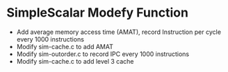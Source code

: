 # SimpleScalar Modefy Function
* Add average memory access time (AMAT), record Instruction per cycle every 1000 instructions  
* Modify sim-cache.c to add AMAT  
* Modify sim-outorder.c to record IPC every 1000 instructions
* Modify sim-cache.c to add level 3 cache
